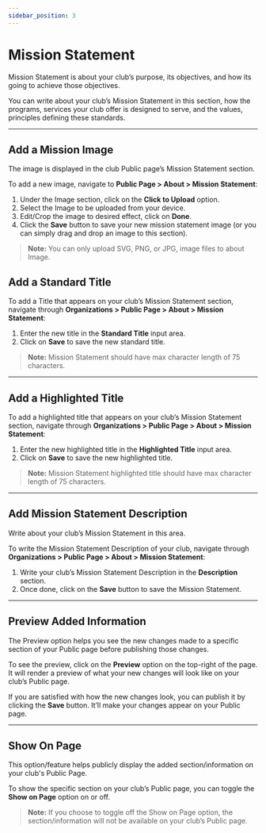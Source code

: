 ```yaml
---
sidebar_position: 3
---
```


# Mission Statement

Mission Statement is about your club’s purpose, its objectives, and how its going to achieve those objectives.

You can write about your club’s Mission Statement in this section, how the programs, services your club offer is designed to serve, and the values, principles defining these standards.

---

## Add a Mission Image

The image is displayed in the club Public page’s Mission Statement section.

To add a new image, navigate to **Public Page > About > Mission Statement**:

1. Under the Image section, click on the **Click to Upload** option.
2. Select the Image to be uploaded from your device.
3. Edit/Crop the image to desired effect, click on **Done**.
4. Click the **Save** button to save your new mission statement image (or you can simply drag and drop an image to this section).

> **Note:** 
> You can only upload SVG, PNG, or JPG, image files to about Image.


## Add a Standard Title

To add a Title that appears on your club’s Mission Statement section, navigate through **Organizations > Public Page > About > Mission Statement**:

1. Enter the new title in the **Standard Title** input area.
1. Click on **Save** to save the new standard title.

> **Note:**
> Mission Statement should have max character length of 75 characters.

---

## Add a Highlighted Title

To add a highlighted title that appears on your club’s Mission Statement section, navigate through **Organizations > Public Page > About > Mission Statement**:

1. Enter the new highlighted title in the **Highlighted Title** input area.
1. Click on **Save** to save the new highlighted title.

> **Note:**
> Mission Statement highlighted title should have max character length of 75 characters.

---

## Add Mission Statement Description

Write about your club’s Mission Statement in this area.

To write the Mission Statement Description of your club, navigate through **Organizations > Public Page > About > Mission Statement**:

1. Write your club’s Mission Statement Description in the **Description** section. 
1. Once done, click on the **Save** button to save the Mission Statement.

---

## Preview Added Information

The Preview option helps you see the new changes made to a specific section of your Public page before publishing those changes.

To see the preview, click on the **Preview** option on the top-right of the page.
It will render a preview of what your new changes will look like on your club’s Public page.

If you are satisfied with how the new changes look, you can publish it by clicking the **Save** button. It’ll make your changes appear on your Public page.


---

## Show On Page

This option/feature helps publicly display the added section/information on your club's Public Page.

To show the specific section on your club’s Public page, you can toggle the **Show on Page** option on or off.

> **Note:** 
> If you choose to toggle off the Show on Page option, the section/information will not be available on your club’s Public page.